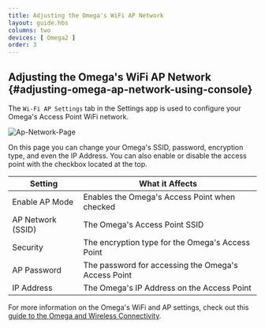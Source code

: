 ```yaml
---
title: Adjusting the Omega's WiFi AP Network
layout: guide.hbs
columns: two
devices: [ Omega2 ]
order: 3
---
```


## Adjusting the Omega's WiFi AP Network {#adjusting-omega-ap-network-using-console}

The `Wi-Fi AP Settings` tab in the Settings app is used to configure your Omega's Access Point WiFi network.

![Ap-Network-Page](https://raw.githubusercontent.com/OnionIoT/Onion-Docs/master/Omega2/Documentation/Get-Started/img/ap-network-page-1.png)

On this page you can change your Omega's SSID, password, encryption type, and even the IP Address. You can also enable or disable the access point with the checkbox located at the top.

|Setting | What it Affects |
| --- | --- |
| Enable AP Mode | Enables the Omega's Access Point when checked|
| AP Network (SSID) | The Omega's Access Point SSID |
| Security | The encryption type for the Omega's Access Point |
| AP Password | The password for accessing the Omega's Access Point |
| IP Address | The Omega's IP Address on the Access Point |

For more information on the Omega's WiFi and AP settings, check out this [guide to the Omega and Wireless Connectivity](#the-omega-and-wireless-connectivity).
